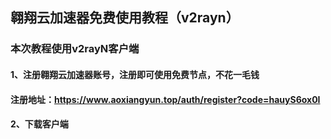 ##  翱翔云加速器免费使用教程（v2rayn）
### 本次教程使用v2rayN客户端
#### 1、注册翱翔云加速器账号，注册即可使用免费节点，不花一毛钱
#### 注册地址：https://www.aoxiangyun.top/auth/register?code=hauyS6ox0I
#### 2、下载客户端
